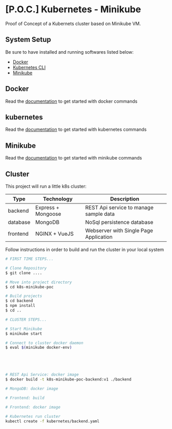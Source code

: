 # [P.O.C.] Kubernetes - Minikube

Proof of Concept of a Kubernets cluster based on Minikube VM.

## System Setup

Be sure to have installed and running softwares listed below:

- [Docker](https://www.docker.com/)
- [Kubernetes CLI](https://kubernetes.io/docs/tasks/tools/install-kubectl/)
- [Minikube](https://github.com/kubernetes/minikube)

## Docker

Read the [documentation](./docs/docker.md) to get started with docker commands

## kubernetes

Read the [documentation](./docs/kubernetes.md) to get started with kubernetes commands

## Minikube

Read the [documentation](./docs/minikube.md) to get started with minikube commands

## Cluster

This project will run a little k8s cluster:

| Type     | Technology         | Description                            |
| -------- | ------------------ | -------------------------------------- |
| backend  | Express + Mongoose | REST Api service to manage sample data |
| database | MongoDB            | NoSql persistence database             |
| frontend | NGINX + VueJS      | Webserver with Single Page Application |

Follow instructions in order to build and run the cluster in your local system

```bash
# FIRST TIME STEPS...

# Clone Repository
$ git clone ....

# Move into project directory
$ cd k8s-minikube-poc

# Build projects
$ cd backend
$ npm install
$ cd ..

# CLUSTER STEPS...

# Start Minikube
$ minikube start

# Connect to cluster docker daemon
$ eval $(minikube docker-env)





# REST Api Service: docker image
$ docker build -t k8s-minikube-poc-backend:v1 ./backend

# MongoDB: docker image

# Frontend: build

# Frontend: docker image

# Kubernetes run cluster
kubectl create -f kubernetes/backend.yaml
```
